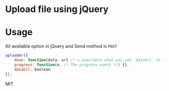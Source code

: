 # Upload file using jQuery

# Usage

All available option in jQuery and Send method is `POST`

```js
uploader({
	done: function(data, url /* = available when you set `dataUrl` at true*/) {}
	progress: function(e, /* The progress event */) {},
	dataUrl: boolean
});

```

MIT